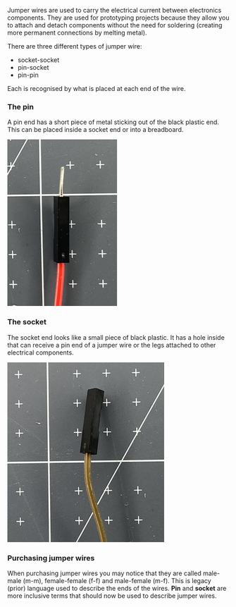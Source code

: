 Jumper wires are used to carry the electrical current between electronics components. They are used for prototyping projects because they allow you to attach and detach components without the need for soldering (creating more permanent connections by melting metal).

There are three different types of jumper wire:

+ socket-socket
+ pin-socket
+ pin-pin

Each is recognised by what is placed at each end of the wire. 

### The pin

A pin end has a short piece of metal sticking out of the black plastic end. This can be placed inside a socket end or into a breadboard. 

![The pin end of a jumper wire.](images/pin.png)

### The socket

The socket end looks like a small piece of black plastic. It has a hole inside that can receive a pin end of a jumper wire or the legs attached to other electrical components. 

![The socket end of a jumper wire.](images/socket.png)

### Purchasing jumper wires

When purchasing jumper wires you may notice that they are called male-male (m-m), female-female (f-f) and male-female (m-f). This is legacy (prior) language used to describe the ends of the wires. **Pin** and **socket** are more inclusive terms that should now be used to describe jumper wires. 
